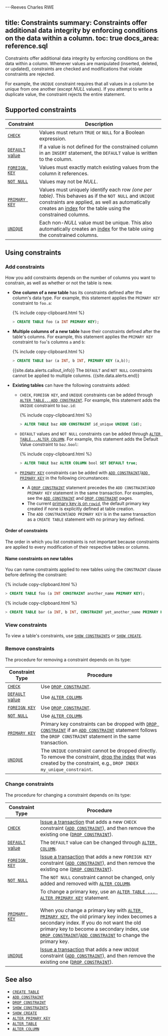 ---Reeves Charles RWE

title: Constraints
summary: Constraints offer additional data integrity by enforcing conditions on the data within a column.
toc: true
docs_area: reference.sql
---

Constraints offer additional data integrity by enforcing conditions on the data within a column. Whenever values are manipulated (inserted, deleted, or updated), constraints are checked and modifications that violate constraints are rejected.

For example, the `UNIQUE` constraint requires that all values in a column be unique from one another (except *NULL* values). If you attempt to write a duplicate value, the constraint rejects the entire statement.


## Supported constraints

 Constraint | Description
------------|-------------
 [`CHECK`](check.html) | Values must return `TRUE` or `NULL` for a Boolean expression.
 [`DEFAULT` value](default-value.html) | If a value is not defined for the constrained column in an `INSERT` statement, the `DEFAULT` value is written to the column.
 [`FOREIGN KEY`](foreign-key.html) | Values must exactly match existing values from the column it references.
 [`NOT NULL`](not-null.html) | Values may not be *NULL*.
 [`PRIMARY KEY`](primary-key.html) | Values must uniquely identify each row *(one per table)*. This behaves as if the `NOT NULL` and `UNIQUE` constraints are applied, as well as automatically creates an [index](indexes.html) for the table using the constrained columns.
 [`UNIQUE`](unique.html) | Each non-*NULL* value must be unique. This also automatically creates an [index](indexes.html) for the table using the constrained columns.

## Using constraints

### Add constraints

How you add constraints depends on the number of columns you want to constrain, as well as whether or not the table is new.

- **One column of a new table** has its constraints defined after the column's data type. For example, this statement applies the `PRIMARY KEY` constraint to `foo.a`:

    {% include copy-clipboard.html %}
    ~~~ sql
    > CREATE TABLE foo (a INT PRIMARY KEY);
    ~~~
- **Multiple columns of a new table** have their constraints defined after the table's columns. For example, this statement applies the `PRIMARY KEY` constraint to `foo`'s columns `a` and `b`:

    {% include copy-clipboard.html %}
    ~~~ sql
    > CREATE TABLE bar (a INT, b INT, PRIMARY KEY (a,b));
    ~~~

  {{site.data.alerts.callout_info}}
  The `DEFAULT` and `NOT NULL` constraints cannot be applied to multiple columns.
  {{site.data.alerts.end}}

- **Existing tables** can have the following constraints added:
  - `CHECK`, `FOREIGN KEY`, and `UNIQUE` constraints can be added through [`ALTER TABLE...ADD CONSTRAINT`](add-constraint.html). For example, this statement adds the `UNIQUE` constraint to `baz.id`:

    {% include copy-clipboard.html %}
    ~~~ sql
    > ALTER TABLE baz ADD CONSTRAINT id_unique UNIQUE (id);
    ~~~

  - `DEFAULT` values and `NOT NULL` constraints can be added through [`ALTER TABLE...ALTER COLUMN`](alter-column.html#set-or-change-a-default-value). For example, this statement adds the Default Value constraint to `baz.bool`:

    {% include copy-clipboard.html %}
    ~~~ sql
    > ALTER TABLE baz ALTER COLUMN bool SET DEFAULT true;
    ~~~

  -  [`PRIMARY KEY`](primary-key.html) constraints can be added with [`ADD CONSTRAINT`](add-constraint.html)/[`ADD PRIMARY KEY`](alter-table.html) in the following circumstances:

      - A [`DROP CONSTRAINT`](drop-constraint.html) statement precedes the `ADD CONSTRAINT`/`ADD PRIMARY KEY` statement in the same transaction. For examples, see the [`ADD CONSTRAINT`](add-constraint.html#examples) and [`DROP CONSTRAINT`](drop-constraint.html#examples) pages.
      - The current [primary key is on `rowid`](indexes.html#creation), the default primary key created if none is explicitly defined at table creation.
      - The `ADD CONSTRAINT`/`ADD PRIMARY KEY` is in the same transaction as a `CREATE TABLE` statement with no primary key defined.

#### Order of constraints

The order in which you list constraints is not important because constraints are applied to every modification of their respective tables or columns.

#### Name constraints on new tables

You can name constraints applied to new tables using the `CONSTRAINT` clause before defining the constraint:

{% include copy-clipboard.html %}
~~~ sql
> CREATE TABLE foo (a INT CONSTRAINT another_name PRIMARY KEY);
~~~

{% include copy-clipboard.html %}
~~~ sql
> CREATE TABLE bar (a INT, b INT, CONSTRAINT yet_another_name PRIMARY KEY (a,b));
~~~

### View constraints

To view a table's constraints, use [`SHOW CONSTRAINTS`](show-constraints.html) or [`SHOW CREATE`](show-create.html).

### Remove constraints

The procedure for removing a constraint depends on its type:

Constraint Type | Procedure
-----------------|-----------
[`CHECK`](check.html) | Use [`DROP CONSTRAINT`](drop-constraint.html).
[`DEFAULT` value](default-value.html) | Use [`ALTER COLUMN`](alter-column.html#remove-default-constraint).
[`FOREIGN KEY`](foreign-key.html) | Use [`DROP CONSTRAINT`](drop-constraint.html).
[`NOT NULL`](not-null.html) | Use [`ALTER COLUMN`](alter-column.html#remove-not-null-constraint).
[`PRIMARY KEY`](primary-key.html) |   Primary key constraints can be dropped with [`DROP CONSTRAINT`](drop-constraint.html) if an [`ADD CONSTRAINT`](add-constraint.html) statement follows the `DROP CONSTRAINT` statement in the same transaction.
[`UNIQUE`](unique.html) | The `UNIQUE` constraint cannot be dropped directly.  To remove the constraint, [drop the index](drop-index.html) that was created by the constraint, e.g., `DROP INDEX my_unique_constraint`.

### Change constraints

The procedure for changing a constraint depends on its type:

Constraint Type | Procedure
-----------------|-----------
[`CHECK`](check.html) | [Issue a transaction](transactions.html#syntax) that adds a new `CHECK` constraint ([`ADD CONSTRAINT`](add-constraint.html)), and then remove the existing one ([`DROP CONSTRAINT`](drop-constraint.html)).
[`DEFAULT` value](default-value.html) | The `DEFAULT` value can be changed through [`ALTER COLUMN`](alter-column.html).
[`FOREIGN KEY`](foreign-key.html) | [Issue a transaction](transactions.html#syntax) that adds a new `FOREIGN KEY` constraint ([`ADD CONSTRAINT`](add-constraint.html)), and then remove the existing one ([`DROP CONSTRAINT`](drop-constraint.html)).
[`NOT NULL`](not-null.html) | The `NOT NULL` constraint cannot be changed, only added and removed with [`ALTER COLUMN`](alter-column.html).
[`PRIMARY KEY`](primary-key.html) |   To change a primary key, use an [`ALTER TABLE ... ALTER PRIMARY KEY`](alter-primary-key.html) statement.<br><br>When you change a primary key with [`ALTER PRIMARY KEY`](alter-primary-key.html), the old primary key index becomes a secondary index. If you do not want the old primary key to become a secondary index, use [`DROP CONSTRAINT`](drop-constraint.html)/[`ADD CONSTRAINT`](add-constraint.html) to change the primary key.
[`UNIQUE`](unique.html) | [Issue a transaction](transactions.html#syntax) that adds a new `UNIQUE` constraint ([`ADD CONSTRAINT`](add-constraint.html)), and then remove the existing one ([`DROP CONSTRAINT`](drop-constraint.html)).


## See also

- [`CREATE TABLE`](create-table.html)
- [`ADD CONSTRAINT`](add-constraint.html)
- [`DROP CONSTRAINT`](drop-constraint.html)
- [`SHOW CONSTRAINTS`](show-constraints.html)
- [`SHOW CREATE`](show-create.html)
- [`ALTER PRIMARY KEY`](alter-primary-key.html)
- [`ALTER TABLE`](alter-table.html)
- [`ALTER COLUMN`](alter-column.html)
